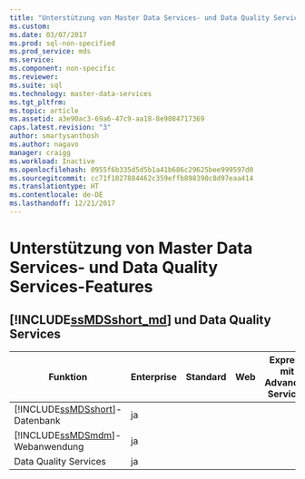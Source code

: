 ```yaml
---
title: "Unterstützung von Master Data Services- und Data Quality Services-Features | Microsoft-Dokumentation"
ms.custom: 
ms.date: 03/07/2017
ms.prod: sql-non-specified
ms.prod_service: mds
ms.service: 
ms.component: non-specific
ms.reviewer: 
ms.suite: sql
ms.technology: master-data-services
ms.tgt_pltfrm: 
ms.topic: article
ms.assetid: a3e90ac3-69a6-47c9-aa18-8e9084717369
caps.latest.revision: "3"
author: smartysanthosh
ms.author: nagavo
manager: craigg
ms.workload: Inactive
ms.openlocfilehash: 0955f6b335d5d5b1a41b686c29625bee999597d0
ms.sourcegitcommit: cc71f1027884462c359effb898390c8d97eaa414
ms.translationtype: HT
ms.contentlocale: de-DE
ms.lasthandoff: 12/21/2017
---
```

# <a name="master-data-services-and-data-quality-services-features-support"></a>Unterstützung von Master Data Services- und Data Quality Services-Features

## <a name="includessmdsshortmdincludesssmdsshort-mdmd-and-data-quality-services"></a>[!INCLUDE[ssMDSshort_md](../includes/ssmdsshort-md.md)] und Data Quality Services
|Funktion|Enterprise|Standard|Web|Express mit Advanced Services|Express mit Tools|Express|Entwickler|  
|-------------|----------------|--------------|---------|------------------------------------|------------------------|-------------|---------------|  
|[!INCLUDE[ssMDSshort](../includes/ssmdsshort-md.md)]-Datenbank|ja||||||ja|  
|[!INCLUDE[ssMDSmdm](../includes/ssmdsmdm-md.md)]-Webanwendung|ja||||||ja|  
|Data Quality Services|ja||||||ja|  



